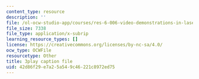 ```yaml
---
content_type: resource
description: ''
file: /ol-ocw-studio-app/courses/res-6-006-video-demonstrations-in-lasers-and-optics-spring-2008/42d86f29e7a25a549c46221c8972ed75_DuPbUcsmNuI.vtt
file_size: 7338
file_type: application/x-subrip
learning_resource_types: []
license: https://creativecommons.org/licenses/by-nc-sa/4.0/
ocw_type: OCWFile
resourcetype: Other
title: 3play caption file
uid: 42d86f29-e7a2-5a54-9c46-221c8972ed75
---
```

